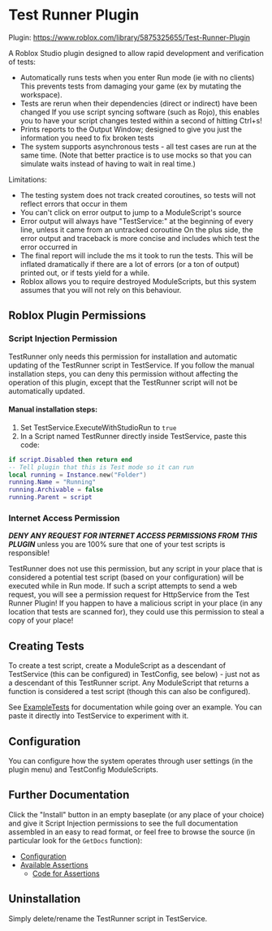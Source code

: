 # Test Runner Plugin

Plugin: <https://www.roblox.com/library/5875325655/Test-Runner-Plugin>

A Roblox Studio plugin designed to allow rapid development and verification of tests:

- Automatically runs tests when you enter Run mode (ie with no clients)
	This prevents tests from damaging your game (ex by mutating the workspace).
- Tests are rerun when their dependencies (direct or indirect) have been changed
	If you use script syncing software (such as Rojo), this enables you to have your script changes tested within a second of hitting Ctrl+s!
- Prints reports to the Output Window; designed to give you just the information you need to fix broken tests
- The system supports asynchronous tests - all test cases are run at the same time.
	(Note that better practice is to use mocks so that you can simulate waits instead of having to wait in real time.)

Limitations:

- The testing system does not track created coroutines, so tests will not reflect errors that occur in them
- You can't click on error output to jump to a ModuleScript's source
- Error output will always have "TestService:" at the beginning of every line, unless it came from an untracked coroutine
	On the plus side, the error output and traceback is more concise and includes which test the error occurred in
- The final report will include the ms it took to run the tests. This will be inflated dramatically if there are a lot of errors (or a ton of output) printed out, or if tests yield for a while.
- Roblox allows you to require destroyed ModuleScripts, but this system assumes that you will not rely on this behaviour.

## Roblox Plugin Permissions

### Script Injection Permission

TestRunner only needs this permission for installation and automatic updating of the TestRunner script in TestService. If you follow the manual installation steps, you can deny this permission without affecting the operation of this plugin, except that the TestRunner script will not be automatically updated.

#### Manual installation steps:

1. Set TestService.ExecuteWithStudioRun to `true`
2. In a Script named TestRunner directly inside TestService, paste this code:

```lua
if script.Disabled then return end
-- Tell plugin that this is Test mode so it can run
local running = Instance.new("Folder")
running.Name = "Running"
running.Archivable = false
running.Parent = script
```

### Internet Access Permission

***DENY ANY REQUEST FOR INTERNET ACCESS PERMISSIONS FROM THIS PLUGIN*** unless you are 100% sure that one of your test scripts is responsible!

TestRunner does not use this permission, but any script in your place that is considered a potential test script (based on your configuration) will be executed while in Run mode. If such a script attempts to send a web request, you will see a permission request for HttpService from the Test Runner Plugin! If you happen to have a malicious script in your place (in any location that tests are scanned for), they could use this permission to steal a copy of your place!

## Creating Tests

To create a test script, create a ModuleScript as a descendant of TestService (this can be configured) in TestConfig, see below) - just not as a descendant of this TestRunner script.
Any ModuleScript that returns a function is considered a test script (though this can also be configured).

See [ExampleTests](src/UserDocumentation/ExampleTests.lua) for documentation while going over an example.
You can paste it directly into TestService to experiment with it.

## Configuration

You can configure how the system operates through user settings (in the plugin menu) and TestConfig ModuleScripts. 

## Further Documentation

Click the "Install" button in an empty baseplate (or any place of your choice) and give it Script Injection permissions to see the full documentation assembled in an easy to read format, or feel free to browse the source (in particular look for the `GetDocs` function):
* [Configuration](src/Config/Config.lua)
* [Available Assertions](src/Testing/Comparisons.lua)
  * [Code for Assertions](src/Testing/ComparisonsCode.lua)

## Uninstallation

Simply delete/rename the TestRunner script in TestService.